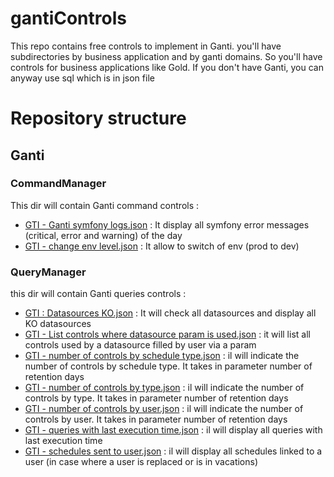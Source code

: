 # gantiControls
This repo contains free controls to implement in Ganti. you'll have subdirectories by business application and by ganti domains.
So you'll have controls for business applications like Gold.
If you don't have Ganti, you can anyway use sql which is in json file

# Repository structure
## Ganti
### CommandManager
This dir will contain Ganti command controls :

- [GTI - Ganti symfony logs.json](https://github.com/gantiapp/gantiControls/blob/main/ganti/CommandManager/GTI%20-%20Ganti%20symfony%20logs.json) : It display all symfony error messages (critical, error and warning) of the day
- [GTI - change env level.json](https://github.com/gantiapp/gantiControls/blob/main/ganti/CommandManager/GTI%20-%20change%20env%20level.json) : It allow to switch of env (prod to dev)
  
### QueryManager
this dir will contain Ganti queries controls :

- [GTI : Datasources KO.json](https://github.com/gantiapp/gantiControls/blob/main/ganti/QueryManager/GTI%20-%20Datasources%20KO.json) : It will check all datasources and display all KO datasources
- [GTI - List controls where datasource param is used.json](https://github.com/gantiapp/gantiControls/blob/main/ganti/QueryManager/GTI%20-%20List%20controls%20where%20datasource%20param%20is%20used.json) : it will list all controls used by a datasource filled by user via a param
- [GTI - number of controls by schedule type.json](https://github.com/gantiapp/gantiControls/blob/main/ganti/QueryManager/GTI%20-%20number%20of%20controls%20by%20schedule%20type.json) : il will indicate the number of controls by schedule type. It takes in parameter number of retention days
- [GTI - number of controls by type.json](https://github.com/gantiapp/gantiControls/blob/main/ganti/QueryManager/GTI%20-%20number%20of%20controls%20by%20type.json) : il will indicate the number of controls by type. It takes in parameter number of retention days
- [GTI - number of controls by user.json](https://github.com/gantiapp/gantiControls/blob/main/ganti/QueryManager/GTI%20-%20number%20of%20controls%20by%20user.json) : il will indicate the number of controls by user. It takes in parameter number of retention days
- [GTI - queries with last execution time.json](https://github.com/gantiapp/gantiControls/blob/main/ganti/QueryManager/GTI%20-%20queries%20with%20last%20execution%20time.json) : il will display all queries with last execution time
- [GTI - schedules sent to user.json]([https://github.com/gantiapp/gantiControls/blob/main/ganti/QueryManager/GTI%20-%20queries%20with%20last%20execution%20time.json](https://github.com/gantiapp/gantiControls/blob/main/ganti/QueryManager/GTI%20-%20schedules%20sent%20to%20user.json)https://github.com/gantiapp/gantiControls/blob/main/ganti/QueryManager/GTI%20-%20schedules%20sent%20to%20user.json) : il will display all schedules linked to a user (in case where a user is replaced or is in vacations)

